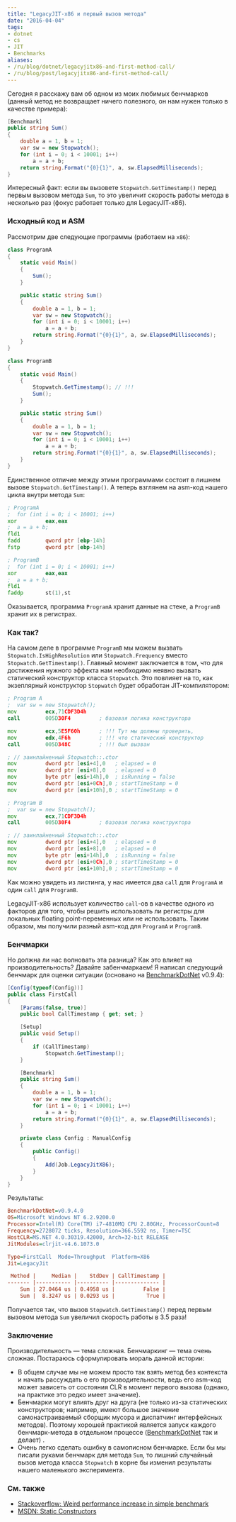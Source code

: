 ```yaml
---
title: "LegacyJIT-x86 и первый вызов метода"
date: "2016-04-04"
tags:
- dotnet
- cs
- JIT
- Benchmarks
aliases:
- /ru/blog/dotnet/legacyjitx86-and-first-method-call/
- /ru/blog/post/legacyjitx86-and-first-method-call/
---
```


Сегодня я расскажу вам об одном из моих любимых бенчмарков (данный метод не возвращает ничего полезного, он нам нужен только в качестве примера):

```cs
[Benchmark]
public string Sum()
{
    double a = 1, b = 1;
    var sw = new Stopwatch();
    for (int i = 0; i < 10001; i++)
        a = a + b;
    return string.Format("{0}{1}", a, sw.ElapsedMilliseconds);
}
```

Интересный факт: если вы вызовете `Stopwatch.GetTimestamp()` перед первым вызовом метода `Sum`, то это увеличит скорость работы метода в несколько раз (фокус работает только для LegacyJIT-x86).

<!--more-->

### Исходный код и ASM

Рассмотрим две следующие программы (работаем на `x86`):

```cs
class ProgramA
{
    static void Main()
    {
        Sum();
    }

    public static string Sum()
    {
        double a = 1, b = 1;
        var sw = new Stopwatch();
        for (int i = 0; i < 10001; i++)
            a = a + b;
        return string.Format("{0}{1}", a, sw.ElapsedMilliseconds);
    }
}
```

```cs
class ProgramB
{
    static void Main()
    {
        Stopwatch.GetTimestamp(); // !!!
        Sum();
    }

    public static string Sum()
    {
        double a = 1, b = 1;
        var sw = new Stopwatch();
        for (int i = 0; i < 10001; i++)
            a = a + b;
        return string.Format("{0}{1}", a, sw.ElapsedMilliseconds);
    }
}
```

Единственное отличие между этими программами состоит в лишнем вызове `Stopwatch.GetTimestamp()`. А теперь взглянем на asm-код нашего цикла внутри метода `Sum`:

```asm
; ProgramA
;  for (int i = 0; i < 10001; i++)
xor         eax,eax  
;  a = a + b;
fld1  
fadd        qword ptr [ebp-14h]  
fstp        qword ptr [ebp-14h]

; ProgramB
;  for (int i = 0; i < 10001; i++)
xor         eax,eax  
;  a = a + b;
fld1  
faddp       st(1),st  
```

Оказывается, программа `ProgramA` хранит данные на стеке, а `ProgramB` хранит их в регистрах.

### Как так?

На самом деле в программе `ProgramB` мы можем вызвать `Stopwatch.IsHighResolution` или `Stopwatch.Frequency` вместо `Stopwatch.GetTimestamp()`. Главный момент заключается в том, что для достижения нужного эффекта нам необходимо неявно вызвать статический конструктор класса `Stopwatch`. Это повлияет на то, как экзеплярный конструктор `Stopwatch` будет обработан JIT-компилятором:

```asm
; Program A
;  var sw = new Stopwatch();
mov         ecx,71CDF3D4h  
call        005D30F4         ; базовая логика конструктора

mov         ecx,5E5F60h      ; !!! Тут мы должны проверить,
mov         edx,4F6h         ; !!! что статический конструктор
call        005D348C         ; !!! был вызван

; // заинлайненный Stopwatch::.ctor
mov         dword ptr [esi+4],0   ; elapsed = 0
mov         dword ptr [esi+8],0   ; elapsed = 0
mov         byte ptr [esi+14h],0  ; isRunning = false
mov         dword ptr [esi+0Ch],0 ; startTimeStamp = 0
mov         dword ptr [esi+10h],0 ; startTimeStamp = 0

; Program B
;  var sw = new Stopwatch();
mov         ecx,71CDF3D4h  
call        005D30F4         ; базовая логика конструктора

; // заинлайненный Stopwatch::.ctor
mov         dword ptr [esi+4],0   ; elapsed = 0
mov         dword ptr [esi+8],0   ; elapsed = 0
mov         byte ptr [esi+14h],0  ; isRunning = false
mov         dword ptr [esi+0Ch],0 ; startTimeStamp = 0
mov         dword ptr [esi+10h],0 ; startTimeStamp = 0
```

Как можно увидеть из листинга, у нас имеется два `call` для `ProgramA` и один `call` для `ProgramB`.

LegacyJIT-x86 использует количество `call`-ов в качестве одного из факторов для того, чтобы решить использовать ли регистры для локальных floating point-переменных или не использовать. Таким образом, мы получили разный asm-код для `ProgramA` и `ProgramB`.

### Бенчмарки

Но должна ли нас волновать эта разница? Как это влияет на производительность? Давайте забенчмаркаем! Я написал следующий бенчмарк для оценки ситуации (основано на [BenchmarkDotNet](https://github.com/PerfDotNet/BenchmarkDotNet) v0.9.4):

```cs
[Config(typeof(Config))]
public class FirstCall
{
    [Params(false, true)]
    public bool CallTimestamp { get; set; }

    [Setup]
    public void Setup()
    {
        if (CallTimestamp)
            Stopwatch.GetTimestamp();
    }

    [Benchmark]
    public string Sum()
    {
        double a = 1, b = 1;
        var sw = new Stopwatch();
        for (int i = 0; i < 10001; i++)
            a = a + b;
        return string.Format("{0}{1}", a, sw.ElapsedMilliseconds);
    }

    private class Config : ManualConfig
    {
        public Config()
        {
            Add(Job.LegacyJitX86);
        }
    }
}
```

Результаты:

```ini
BenchmarkDotNet=v0.9.4.0
OS=Microsoft Windows NT 6.2.9200.0
Processor=Intel(R) Core(TM) i7-4810MQ CPU 2.80GHz, ProcessorCount=8
Frequency=2728072 ticks, Resolution=366.5592 ns, Timer=TSC
HostCLR=MS.NET 4.0.30319.42000, Arch=32-bit RELEASE
JitModules=clrjit-v4.6.1073.0

Type=FirstCall  Mode=Throughput  Platform=X86
Jit=LegacyJit

 Method |     Median |    StdDev | CallTimestamp |
------- |----------- |---------- |-------------- |
    Sum | 27.0464 us | 0.4958 us |         False |
    Sum |  8.3247 us | 0.0293 us |          True |
```

Получается так, что вызов `Stopwatch.GetTimestamp()` перед первым вызовом метода `Sum` увеличил скорость работы в 3.5 раза!

### Заключение

Производительность — тема сложная. Бенчмаркинг — тема очень сложная. Постараюсь сформулировать мораль данной истории:

* В общем случае мы не можем просто так взять метод без контекста и начать рассуждать о его производительности, ведь его asm-код может зависеть от состояния CLR в момент первого вызова (однако, на практике это редко имеет значение).
* Бенчмарки могут влиять друг на друга (не только из-за статических конструкторов; например, имеют большое значение самонастраиваемый сборщик мусора и диспатчинг интерфейсных методов). Поэтому хорошей практикой является запуск каждого бенчмарк-метода в отдельном процессе ([BenchmarkDotNet](https://github.com/PerfDotNet/BenchmarkDotNet) так и делает) .
* Очень легко сделать ошибку в самописном бенчмарке. Если бы мы писали руками бенчмарк для метода `Sum`, то лишний случайный вызов метода класса `Stopwatch` в корне бы изменил результаты нашего маленького эксперимента.

### См. также

* [Stackoverflow: Weird performance increase in simple benchmark](http://stackoverflow.com/questions/32114308/weird-performance-increase-in-simple-benchmark)
* [MSDN: Static Constructors](https://msdn.microsoft.com/en-us/library/k9x6w0hc.aspx)